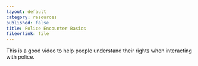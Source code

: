 ```yaml
---
layout: default
category: resources
published: false
title: Police Encounter Basics
fileorlink: file
---
```


This is a good video to help people understand their rights when interacting with police.
